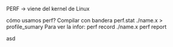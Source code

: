 PERF -> viene del kernel de Linux

cómo usamos perf?
Compilar con bandera
            perf.stat ./name.x > profile_sumary
Para ver la infor:
            perf record ./name.x
            perf report

asd                      
